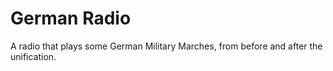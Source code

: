 # German Radio
A radio that plays some German Military Marches, from before and after the unification.
